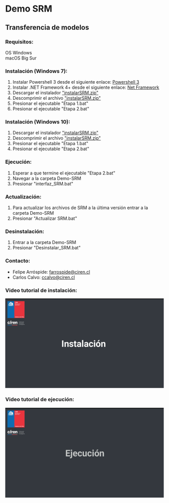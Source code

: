 # Demo SRM
## Transferencia de modelos
 
### Requisitos:
 OS Windows  
 macOS Big Sur
### Instalación (Windows 7):
 1. Instalar Powershell 3 desde el siguiente enlace: [Powershell 3](https://download.microsoft.com/download/E/7/6/E76850B8-DA6E-4FF5-8CCE-A24FC513FD16/Windows6.1-KB2506143-x64.msu) 
 2. Instalar .NET Framework 4+ desde el siguiente enlace: [Net Framework](https://go.microsoft.com/fwlink/?linkid=2088632)
 3. Descargar el instalador ["instalarSRM.zip"](https://github.com/ccalvocm/Demo-SRM/raw/main/instalarSRM.zip)
 4. Descomprimir el archivo ["instalarSRM.zip"](https://github.com/ccalvocm/Demo-SRM/raw/main/instalarSRM.zip)
 5. Presionar el ejecutable "Etapa 1.bat"
 6. Presionar el ejecutable "Etapa 2.bat"
 
### Instalación (Windows 10):
 1. Descargar el instalador ["instalarSRM.zip"](https://github.com/ccalvocm/Demo-SRM/raw/main/instalarSRM.zip)
 2. Descomprimir el archivo ["instalarSRM.zip"](https://github.com/ccalvocm/Demo-SRM/raw/main/instalarSRM.zip)
 3. Presionar el ejecutable "Etapa 1.bat"
 4. Presionar el ejecutable "Etapa 2.bat"

### Ejecución:
 1. Esperar a que termine el ejecutable "Etapa 2.bat"
 2. Navegar a la carpeta Demo-SRM
 3. Presionar "interfaz_SRM.bat"

### Actualización:
 1. Para actualizar los archivos de SRM a la última versión entrar a la carpeta Demo-SRM
 2. Presionar "Actualizar SRM.bat"

### Desinstalación:
 1. Entrar a la carpeta Demo-SRM
 2. Presionar "Desinstalar_SRM.bat"

### Contacto:
 - Felipe Arróspide: farrospide@ciren.cl
 - Carlos Calvo: ccalvo@ciren.cl

### Video tutorial de instalación:
[![Watch the video](https://raw.githubusercontent.com/ccalvocm/Demo-SRM/main/thumbnails/Portada_video_instalacion.png)](https://cirencl-my.sharepoint.com/:v:/g/personal/ccalvo_ciren_cl/EV97xbfFNuFMgSetIpBZmRsBxy8K3y6UArHAYxkQ4N5ILA?e=lbw9hM)

### Video tutorial de ejecución:
[![Watch the video](https://raw.githubusercontent.com/ccalvocm/Demo-SRM/main/thumbnails/Portada_video_ejecucion.png)](https://cirencl-my.sharepoint.com/:v:/g/personal/ccalvo_ciren_cl/EUV5X2QLNGtKiktQkVIsj6oBTHhpwm4IjcuSXhgLfWxWlA?e=PkQgvG)

 
